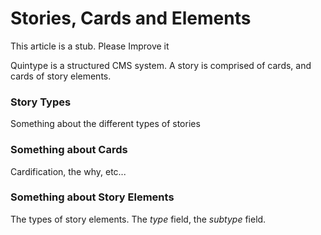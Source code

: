 # Stories, Cards and Elements

This article is a stub. Please Improve it

Quintype is a structured CMS system. A story is comprised of cards, and cards of story elements.

### Story Types

Something about the different types of stories

### Something about Cards

Cardification, the why, etc...

### Something about Story Elements

The types of story elements. The *type* field, the *subtype* field.
